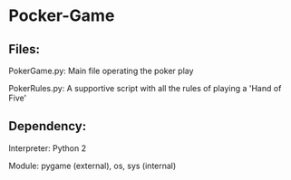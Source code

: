 # Pocker-Game

## Files:
PokerGame.py:  Main file operating the poker play

PokerRules.py: A supportive script with all the rules of playing a 'Hand of Five'

## Dependency:
Interpreter: Python 2 

Module: pygame (external), os, sys (internal)

